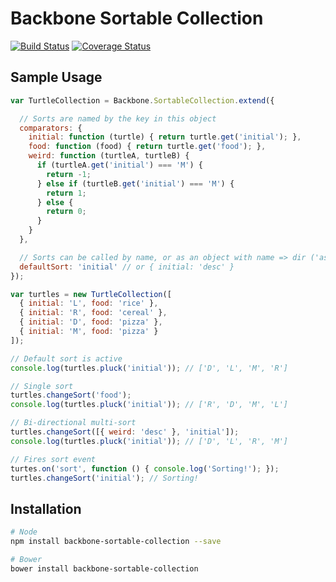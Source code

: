 # Backbone Sortable Collection

[![Build Status](https://travis-ci.org/golmansax/backbone-sortable-collection.svg?branch=master)](https://travis-ci.org/golmansax/backbone-sortable-collection)
[![Coverage Status](https://img.shields.io/coveralls/golmansax/backbone-sortable-collection.svg)](https://coveralls.io/r/golmansax/backbone-sortable-collection?branch=master)

## Sample Usage
```js
var TurtleCollection = Backbone.SortableCollection.extend({

  // Sorts are named by the key in this object
  comparators: {
    initial: function (turtle) { return turtle.get('initial'); },
    food: function (food) { return turtle.get('food'); },
    weird: function (turtleA, turtleB) {
      if (turtleA.get('initial') === 'M') {
        return -1;
      } else if (turtleB.get('initial') === 'M') {
        return 1;
      } else {
        return 0;
      }
    }
  },

  // Sorts can be called by name, or as an object with name => dir ('asc' or 'desc')
  defaultSort: 'initial' // or { initial: 'desc' }
});

var turtles = new TurtleCollection([
  { initial: 'L', food: 'rice' },
  { initial: 'R', food: 'cereal' },
  { initial: 'D', food: 'pizza' },
  { initial: 'M', food: 'pizza' }
]);

// Default sort is active
console.log(turtles.pluck('initial')); // ['D', 'L', 'M', 'R']

// Single sort
turtles.changeSort('food');
console.log(turtles.pluck('initial')); // ['R', 'D', 'M', 'L']

// Bi-directional multi-sort
turtles.changeSort([{ weird: 'desc' }, 'initial']);
console.log(turtles.pluck('initial')); // ['D', 'L', 'R', 'M']

// Fires sort event
turtes.on('sort', function () { console.log('Sorting!'); });
turtles.changeSort('initial'); // Sorting!
```

## Installation
```bash
# Node
npm install backbone-sortable-collection --save

# Bower
bower install backbone-sortable-collection
```
